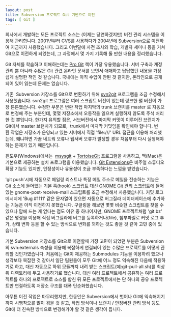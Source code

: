 ```yaml
---
layout: post
title: Subversion 프로젝트 Git 기반으로 이전
tags: [ Git ]
---
```


회사에서 개발하는 모든 프로젝트 소스는 (이제는 당연하겠지만) 버전 관리 시스템을 이용해 관리합니다. 2001년부터 CVS를 사용하다가 2004년에 Subversion으로 이전하여 지금까지 사용했습니다. 그리고 이번달에 사전 조사와 학습, 개발자 세미나 등을 거쳐 Git으로 이전하게 되었는데, 그 과정에서 몇 가지 기록해 둘 만한 내용을 정리했습니다.

Git 자체를 학습하고 이해하는데는 [Pro Git](http://progit.org/book/) 책이 가장 유용했습니다. 서버 구축과 계정 관리 뿐 아니라 수많은 Git 관련 온라인 문서를 보면서 애매하고 답답했던 내용을 가장 쉽게 설명한 책인 것 같습니다. 국내에는 아직 수입이 안된 것 같지만, 온라인으로 공개되어 있어 읽는데 문제는 없습니다.

기존  Subversion 저장소를 Git으로 변환하기 위해 [svn2git](http://github.com/schwern/svn2git) 프로그램을 조금 수정해서 사용했습니다. svn2git 프로그램은 여러 스크립트 버전이 있는데 링크한 펄 버전이 가장 튼튼했습니다. 수정한 부분은 변환 작업 마지막의 trunk 브랜치를 master 로 자동으로 변경해 주는 부분인데, 몇몇 저장소에서 오동작을 일으켜 실행하지 않도록 주석 처리한 것 뿐입니다. 한가지 유의할 점은, 서브버전에서 마지막 커밋이 이루어진 브랜치가 Git에서 master 브랜치가 되므로,  trunk에서 마지막 커밋임을 확인해야 합니다. 변환 작업은 저장소가 운영되고 있는 서버에서 직접 'file:///' URL 접근을 이용해 처리했는데, 왜냐하면 가끔 네트웍 오류나 웹서버 오류가 발생할 경우 처음부터 다시 실행해야 하는 문제가 있기 때문입니다.

윈도우(Windows)에서는  [msysgit](http://code.google.com/p/msysgit/) + [TortoiseGit](http://code.google.com/p/tortoisegit/) 프로그램을 사용하고, 맥(Mac)은 기본으로 제공하는 설치 프로그램을 이용했습니다. [Git Extensions](http://code.google.com/p/gitextensions/)은 비주얼 스튜디오 확장 기능도 있지만, 안정성이나 유용성이 조금 부족하다는 느낌을 받았습니다.

'git push'시에 자동으로 메일링 리스트나 특정 메일 주소로 메일을 전송하는 기능은 Git 소스에 들어있는 기본 훅(hook) 스크립트 대신 [GNOME Git 관리 스크립트](http://git.gnome.org/cgit/gitadmin-bin/)에 들어있는 gnome-post-receive-mail 스크립트를 조금 수정해서 사용했습니다. 커밋 로그 메시지에 'Bug \#1111' 같은 문자열이 있으면 자동으로 버그질라 데이터베이스에 추가하는 기능은 아직 이전하지 못했습니다. 구글링을 해보면 몇몇 비슷한 스크립트를 찾을 수 있으나 맘에 드는 게 없다는 점도 이유 중 하나이지만, GNOME 프로젝트처럼 'git bz' 같은 명령을 이용해 직접 버그질라에 버그를 등록하거나(file), 첨부파일로 커밋 로그 추가, 상태 변화 등을 할 수 있는 방식으로 변화를 꾀하는 것도 좋을 것 같아 고민 중에 있습니다.

기본 Subversion 저장소를 Git으로 이전할때 가장 고민이 되었던 부분은 Subversion의 svn:externals 속성을 이용해 복잡하게 연결되어 있는 수많은 프로젝트를 어떻게 관리할 것인가였습니다. 처음에는 Git이 제공하는 Submodules 기능을 이용하려 했으나 생각보다 복잡한 것 같아서 일단 팀원들이 모두 Git에 어느 정도 익숙해진 다음에 적용하기로 하고, 대신 자동으로 하위 모듈까지 내려 받는 스크립트(예:git-pull-all.sh)를 최상위 디렉토리에 두고 사용하기로 했습니다. 대신 여러 프로젝트에서 공유하는 여러 프로젝트를 하나의 프로젝트로 소스를 합친 뒤 모든 프로젝트에서는 단 하나의 공유 프로젝트만 연결하도록 저장소 구조를 대폭 단순화했습니다.

아무튼 이전 작업은 마무리했지만, 한동안은 Subversion에서 벗어나 Git에 익숙해지기까지 시행착오를 많이 겪을 것 같고, 작업 방식이나 브랜치 / 안정버전 관리 방식 등도 Git에 더 친숙한 방식으로 변경해가야 할 것 같은 생각이 듭니다.
